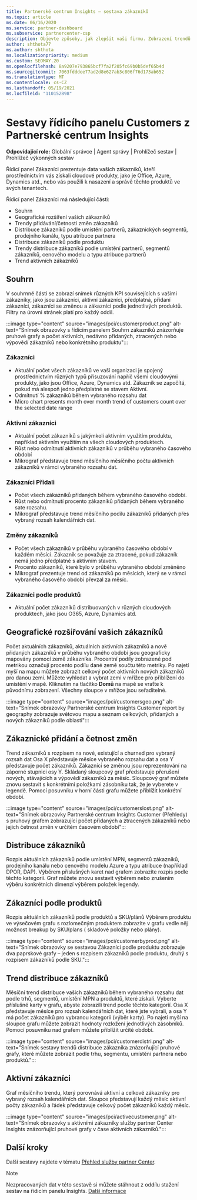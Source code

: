 ```yaml
---
title: Partnerské centrum Insights – sestava zákazníků
ms.topic: article
ms.date: 06/16/2020
ms.service: partner-dashboard
ms.subservice: partnercenter-csp
description: Objevte způsoby, jak zlepšit vaši firmu. Zobrazení trendů konkrétních zákazníků podle zeměpisné oblasti, podle produktu a dalších atributů
author: shthota77
ms.author: shthota
ms.localizationpriority: medium
ms.custom: SEOMAY.20
ms.openlocfilehash: 8a9207e793865bcf7fa2f205fc69b0b5def65b4d
ms.sourcegitcommit: 7063fdddee77ad2d8e627ab3c806f76d173ab652
ms.translationtype: MT
ms.contentlocale: cs-CZ
ms.lasthandoff: 05/19/2021
ms.locfileid: "110152898"
---
```

# <a name="customers-dashboard-reports-from-partner-center-insights"></a>Sestavy řídicího panelu Customers z Partnerské centrum Insights

**Odpovídající role:** Globální správce | Agent správy | Prohlížeč sestav | Prohlížeč výkonných sestav

Řídicí panel Zákazníci prezentuje data vašich zákazníků, kteří prostřednictvím vás získali cloudové produkty, jako je Office, Azure, Dynamics atd., nebo vás použili k nasazení a správě těchto produktů ve svých tenantech. 
 
Řídicí panel Zákazníci má následující části: 

- Souhrn  
- Geografické rozšíření vašich zákazníků 
- Trendy přidávání/četnosti změn zákazníků 
- Distribuce zákazníků podle umístění partnerů, zákaznických segmentů, prodejního kanálu, typu atribuce partnera 
- Distribuce zákazníků podle produktu 
- Trendy distribuce zákazníků podle umístění partnerů, segmentů zákazníků, cenového modelu a typu atribuce partnerů 
- Trend aktivních zákazníků 

## <a name="summary"></a>Souhrn

V souhrnné části se zobrazí snímek různých KPI souvisejících s vašimi zákazníky, jako jsou zákazníci, aktivní zákazníci, předplatná, přidaní zákazníci, zákazníci se změnou a zákazníci podle jednotlivých produktů. Filtry na úrovni stránek platí pro každý oddíl.

:::image type="content" source="images/pci/customerproduct.png" alt-text="Snímek obrazovky s řídicím panelem Souhrn zákazníků znázorňuje pruhové grafy a počet aktivních, nedávno přidaných, ztracených nebo výpovědí zákazníků nebo konkrétního produktu":::

### <a name="customers"></a>Zákazníci

- Aktuální počet všech zákazníků ve vaší organizaci je spojený prostřednictvím různých typů přisuzování napříč všemi cloudovými produkty, jako jsou Office, Azure, Dynamics atd. Zákazník se započítá, pokud má alespoň jedno předplatné se stavem Aktivní.  
- Odmítnutí % zákazníků během vybraného rozsahu dat 
- Micro chart presents month over month trend of customers count over the selected date range

### <a name="active-customers"></a>Aktivní zákazníci

- Aktuální počet zákazníků s jakýmkoli aktivním využitím produktu, například aktivním využitím na všech cloudových produktech.
- Růst nebo odmítnutí aktivních zákazníků v průběhu vybraného časového období
- Mikrograf představuje trend měsíčního měsíčního počtu aktivních zákazníků v rámci vybraného rozsahu dat.

### <a name="customers-added"></a>Zákazníci Přidali

- Počet všech zákazníků přidaných během vybraného časového období.
- Růst nebo odmítnutí procento zákazníků přidaných během vybraného sate rozsahu.
- Mikrograf představuje trend měsíčního podílu zákazníků přidaných přes vybraný rozsah kalendářních dat.

### <a name="customers-churned"></a>Změny zákazníků
- Počet všech zákazníků v průběhu vybraného časového období v každém měsíci. Zákazník se považuje za ztracené, pokud zákazník nemá jedno předplatné s aktivním stavem. 
- Procento zákazníků, které bylo v průběhu vybraného období změněno 
- Mikrograf prezentuje trend od zákazníků po měsících, který se v rámci vybraného časového období převzal za měsíc. 
 
### <a name="customers-by-products"></a>Zákazníci podle produktů

- Aktuální počet zákazníků distribuovaných v různých cloudových produktech, jako jsou O365, Azure, Dynamics atd.  

## <a name="geographical-spread-of-your-customers"></a>Geografické rozšiřování vašich zákazníků

Počet aktuálních zákazníků, aktuálních aktivních zákazníků a nově přidaných zákazníků v průběhu vybraného období jsou geograficky mapovány pomocí země zákazníka. Procentní podíly zobrazené pod metrikou označují procento podílu dané země součtu této metriky. Po najetí myší na mapu můžete zobrazit celkový počet aktivních nových zákazníků pro danou zemi. Můžete vyhledat a vybrat zemi v mřížce pro přiblížení do umístění v mapě. Kliknutím na tlačítko **Domů** na mapě se vraťte k původnímu zobrazení. Všechny sloupce v mřížce jsou seřaditelné.  

:::image type="content" source="images/pci/customersgeo.png" alt-text="Snímek obrazovky Partnerské centrum Insights Customer report by geography zobrazuje světovou mapu a seznam celkových, přidaných a nových zákazníků podle oblasti":::

## <a name="customer-adds-and-churns"></a>Zákaznické přidání a četnost změn

Trend zákazníků s rozpisem na nové, existující a churned pro vybraný rozsah dat Osa X představuje měsíce vybraného rozsahu dat a osa Y představuje počet zákazníků. Zákazníci se změnou jsou reprezentování na záporné stupnici osy Y. Skládaný sloupcový graf představuje přerušení nových, stávajících a výpovědí zákazníků za měsíc. Sloupcový graf můžete znovu sestavit s konkrétními položkami zásobníku tak, že je vyberete v legendě. Pomocí posuvníku v horní části grafu můžete přiblížit konkrétní období. 

:::image type="content" source="images/pci/customerslost.png" alt-text="Snímek obrazovky Partnerské centrum Insights Customer (Přehledy) s pruhový grafem zobrazující počet přidaných a ztracených zákazníků nebo jejich četnost změn v určitém časovém období":::

## <a name="customer-distribution"></a>Distribuce zákazníků

Rozpis aktuálních zákazníků podle umístění MPN, segmentů zákazníků, prodejního kanálu nebo cenového modelu Azure a typu atribuce (například DPOR, DAP). Výběrem příslušných karet nad grafem zobrazíte rozpis podle těchto kategorií. Graf můžete znovu sestavit výběrem nebo zrušením výběru konkrétních dimenzí výběrem položek legendy. 

## <a name="customers-by-products"></a>Zákazníci podle produktů

Rozpis aktuálních zákazníků podle produktů a SKU/plánů Výběrem produktu ve výsečovém grafu s rozlomečným produktem zobrazíte v grafu vedle něj možnost breakup by SKU/plans ( skladové položky nebo plány).

:::image type="content" source="images/pci/customerbyprod.png" alt-text="Snímek obrazovky se sestavou Zákazníci podle produktu zobrazuje dva paprskové grafy – jeden s rozpisem zákazníků podle produktu, druhý s rozpisem zákazníků podle SKU.":::

## <a name="customer-distribution-trend"></a>Trend distribuce zákazníků 

Měsíční trend distribuce vašich zákazníků během vybraného rozsahu dat podle trhů, segmentů, umístění MPN a produktů, které získali. Vyberte příslušné karty v grafu, abyste zobrazili trend podle těchto kategorií. Osa X představuje měsíce pro rozsah kalendářních dat, které jste vybrali, a osa Y má počet zákazníků pro vybranou kategorii (výběr karty). Po najetí myší na sloupce grafu můžete zobrazit hodnoty rozložení jednotlivých zásobníků. Pomocí posuvníku nad grafem můžete přiblížit určité období.   

:::image type="content" source="images/pci/customerdistri.png" alt-text="Snímek sestavy trendů distribuce zákazníka znázorňující pruhové grafy, které můžete zobrazit podle trhu, segmentu, umístění partnera nebo produktů.":::

## <a name="active-customers"></a>Aktivní zákazníci

Graf měsíčního trendu, který porovnává aktivní a celkové zákazníky pro vybraný rozsah kalendářních dat. Sloupce představují každý měsíc aktivní počty zákazníků a řádek představuje celkový počet zákazníků každý měsíc. 

:::image type="content" source="images/pci/activecustomer.png" alt-text="Snímek obrazovky s aktivními zákazníky služby partner Center Insights znázorňující pruhové grafy v čase aktivních zákazníků.":::

## <a name="next-steps"></a>Další kroky

Další sestavy najdete v tématu [Přehled služby partner Center](partner-center-insights.md).

>[!NOTE]
> Nezpracovaných dat v této sestavě si můžete stáhnout z oddílu stažení sestav na řídicím panelu Insights. [Další informace](pci-download-reports.md) 
